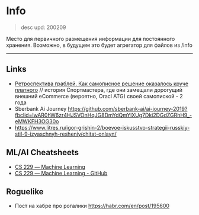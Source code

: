 # Info
> desc upd: 200209

Место для первичного размещения информации для постоянного хранения. Возможно, в будущем это будет агрегатор для файлов из /info

---

## Links

- [Ретроспектива граблей. Как самописное решение оказалось круче платного](https://habr.com/ru/company/sportmaster_lab/blog/485088/) // история Спортмастера, где они замещали дорогущий внешний eCommerce (вероятно, Oracl ATG) своей самопиской - 2 года
- Sberbank Ai Journey https://github.com/sberbank-ai/ai-journey-2019?fbclid=IwAR0hW6zr4HJSVOnHqJG8DmYdQmYlXUg7Dki2DGdZGRhH9_-eMWKFH3OG30o
- https://www.litres.ru/igor-grishin-2/boevoe-iskusstvo-strategii-russkiy-stil-9-izyaschnyh-resheniy/chitat-onlayn/

## ML/AI Cheatsheets

- [CS 229 ― Machine Learning](https://stanford.edu/~shervine/teaching/cs-229/)
- [CS 229 ― Machine Learning - GitHub](https://github.com/afshinea/stanford-cs-229-machine-learning)

## Roguelike

- Пост на хабре про рогалики https://habr.com/en/post/195600
